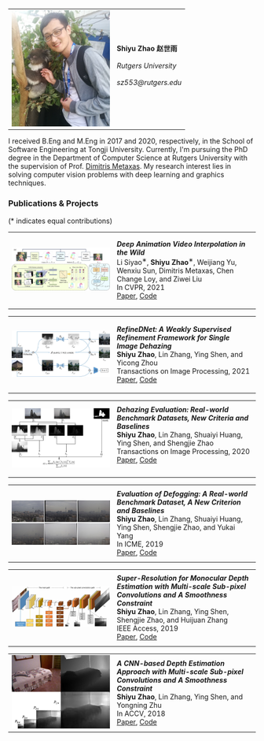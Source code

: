 <table border="0">
   <tr>
      <td align="center"><img src="/img/zsy_accv_small.jpg" width="200" height="236"/></td>
      <td align="left">
         <b>Shiyu Zhao 赵世雨</b> <br><br>
          <i>Rutgers University</i> <br><br>
        <i>sz553@rutgers.edu</i> <br><br>
      </td>
   </tr>
</table>

I received B.Eng and M.Eng in 2017 and 2020, respectively, in the School of Software Engineering at Tongji University. Currently, I'm pursuing the PhD degree in the Department of Computer Science at Rutgers University with the supervision of Prof. [Dimitris Metaxas](https://www.cs.rutgers.edu/~dnm/). My research interest lies in solving computer vision problems with deep learning and graphics techniques. 

### Publications & Projects
(* indicates equal contributions)

<!--
<table>
   <tr>
      <td align="center" width="200" height="150"><img src="/img/fog_simulation_cover_pic.jpg"/></td>
      <td align="left">
         <b><i>Simulation of Atmospheric Visibility Impairment</i></b> <br>
          Lin Zhang<sup>∗</sup>, <b>Shiyu Zhao</b>, Ying Shen, and Shengjie Zhao<br>
          In preparation <br>
          <a href="">Paper</a> (coming), <a href="">Code</a><br>
      </td>
   </tr>
</table>
-->



<table>
   <tr>
      <td align="center" width="200" height="150"><img src="/img/cvpr21_AVI_cover_pic.jpg"/></td>
      <td align="left">
         <b><i>Deep Animation Video Interpolation in the Wild</i></b> <br>
          Li Siyao<sup>∗</sup>, <b>Shiyu Zhao</b><sup>∗</sup>, Weijiang Yu, Wenxiu Sun, Dimitris Metaxas, Chen Change Loy, and Ziwei Liu <br>
          In CVPR, 2021 <br>
          <a href="https://arxiv.org/abs/2104.02495">Paper</a>, <a href="https://github.com/lisiyao21/AnimeInterp">Code</a> <br>
      </td>
   </tr>
</table>

<table>
   <tr>
      <td align="center" width="200" height="150"><img src="/img/dehazing_cover_pic.jpg"/></td>
      <td align="left">
         <b><i>RefineDNet: A Weakly Supervised Refinement Framework for Single Image Dehazing</i></b> <br>
          <b>Shiyu Zhao</b>, Lin Zhang, Ying Shen, and Yicong Zhou<br>
          Transactions on Image Processing, 2021 <br>
          <a href="https://ieeexplore.ieee.org/document/9366772">Paper</a>, <a href="https://github.com/xiaofeng94/RefineDNet_for_dehazing">Code</a><br>
      </td>
   </tr>
</table>

<table>
   <tr>
      <td align="center" width="200" height="150"><img src="/img/bedde_tip_cover_pic.jpg"/></td>
      <td align="left">
         <b><i>Dehazing Evaluation: Real-world Benchmark Datasets, New Criteria and Baselines</i></b> <br>
          <b>Shiyu Zhao</b>, Lin Zhang, Shuaiyi Huang, Ying Shen, and Shengjie Zhao <br>
          Transactions on Image Processing, 2020 <br>
          <a href="https://ieeexplore.ieee.org/document/9099036">Paper</a>, <a href="https://github.com/xiaofeng94/BeDDE-for-defogging">Code</a><br><br> 
      </td>
   </tr>
</table>

<table>
   <tr>
      <td align="center" width="200" height="150"><img src="/img/icme19_cover_pic.jpg"/></td>
      <td align="left">
         <b><i>Evaluation of Defogging: A Real-world Benchmark Dataset, A New Criterion and Baselines</i></b> <br>
          <b>Shiyu Zhao</b>, Lin Zhang, Shuaiyi Huang, Ying Shen, Shengjie Zhao, and Yukai Yang <br>
          In ICME, 2019 <br>
          <a href="https://ieeexplore.ieee.org/abstract/document/8784729">Paper</a>, <a href="https://github.com/xiaofeng94/BeDDE-for-defogging">Code</a><br>
      </td>
   </tr>
</table>

<table>
   <tr>
      <td align="center" width="200" height="150"> <img src="/img/access_cover_pic.jpg"/> </td>
      <td align="left">
         <b><i>Super-Resolution for Monocular Depth Estimation with Multi-scale Sub-pixel Convolutions and A Smoothness Constraint</i></b> <br>
          <b>Shiyu Zhao</b>, Lin Zhang, Ying Shen, Shengjie Zhao, and Huijuan Zhang <br>
          IEEE Access, 2019 <br>
          <a href="https://ieeexplore.ieee.org/document/8624409">Paper</a>, <a href="https://github.com/xiaofeng94/MSCNNS-for-monocular-depth-estimation">Code</a><br>
      </td>
   </tr>
</table>

<table>
   <tr>
      <td align="center" width="200" height="150"> <img src="/img/accv_cover_pic.jpg"/> </td>
      <td align="left">
         <b><i>A CNN-based Depth Estimation Approach with Multi-scale Sub-pixel Convolutions and A Smoothness Constraint</i></b> <br>
          <b>Shiyu Zhao</b>, Lin Zhang, Ying Shen, and Yongning Zhu <br>
          In ACCV, 2018 <br>
          <a href="https://link.springer.com/chapter/10.1007/978-3-030-20890-5_24">Paper</a>, <a href="https://github.com/xiaofeng94/MSCNNS-for-monocular-depth-estimation">Code</a><br>
      </td>
   </tr>
</table>
